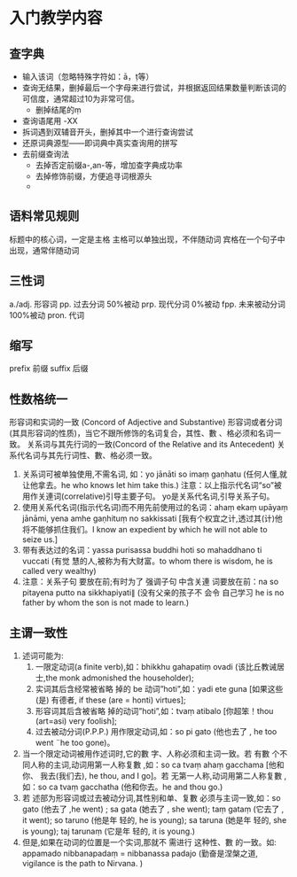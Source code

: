 # 入门教学内容
## 查字典
- 输入该词（忽略特殊字符如：ā，ṭ等）
- 查询无结果，删掉最后一个字母来进行尝试，并根据返回结果数量判断该词的可信度，通常超过10为非常可信。
  - 删掉结尾的ṃ
- 查询语尾用 -XX
- 拆词遇到双辅音开头，删掉其中一个进行查询尝试
- 还原词典源型——即词典中真实查询用的拼写
- 去前缀查询法
  - 去掉否定前缀a-,an-等，增加查字典成功率
  - 去掉修饰前缀，方便追寻词根源头
  - 

## 语料常见规则

标题中的核心词，一定是主格
主格可以单独出现，不伴随动词
宾格在一个句子中出现，通常伴随动词

## 三性词
a./adj. 形容词
pp. 过去分词 50%被动
prp. 现代分词 0%被动
fpp. 未来被动分词 100%被动
pron. 代词

## 缩写

prefix 前缀
suffix 后缀

## 性数格统一

形容词和实词的一致 (Concord of Adjective and Substantive)
形容词或者分词(其具形容词的性质)，当它不跟所修饰的名词复合，其性、數 、格必须和名词一致。
关系词与其先行词的一致(Concord of the Relative and its Antecedent)
关系代名词与其先行词性、數、格必须一致。
1. 关系词可被单独使用,不需名词,
   如：yo jānāti so imaṃ gaṇhatu (任何人懂,就让他拿去。he who knows let him take this.)
   注意：以上指示代名词“so”被用作关連词(correlative)引导主要子句。
   yo是关系代名词,引导关系子句。
2. 使用关系代名词(指示代名词)而不用先前使用过的名词：ahaṃ ekaṃ upāyaṃ jānāmi, yena amhe gaṇhituṃ no sakkissati [我有个权宜之计,透过其(计)他将不能够抓住我们。I know an expedient by which he will not able to seize us.]
3. 带有表达过的名词：yassa purisassa buddhi hoti so mahaddhano ti vuccati (有觉
慧的人,被称为有大财富。to whom there is wisdom, he is called very wealthy)
4. 注意：关系子句 要放在前;有时为了 强调子句 中含关連 词要放在前：na so
pitayena putto na sikkhapiyati∥ (没有父亲的孩子不 会令 自己学习 he is no
father by whom the son is not made to learn.)

## 主谓一致性

1. 述词可能为:
	1. 一限定动词(a finite verb),如：bhikkhu gahapatiṃ ovadi (该比丘教诫居士,the monk admonished the householder);
	2. 实词其后含经常被省略 掉的 be 动词”hoti”,如：yadi ete guna [如果这些(是)
	有德者, if these (are = honti) virtues];
	3. 形容词其后含被省略 掉的动词”hoti”,如：tvaṃ atibalo [你超笨！thou (art=asi) very foolish];
	4. 过去被动分词(P.P.P.) 用作限定动词,如：so pi gato (他也去了 , he too went ¨he too gone)。
1. 当一个限定动词被用作述词时,它的數 字、人称必须和主词一致。若 有數 个不
同人称的主词,动词用第一人称复數 ,如：so ca tvaṃ ahaṃ gacchama [他和你、
我去(我们去), he thou, and I go]。若 无第一人称,动词用第二人称复數 ,如：so
ca tvaṃ gacchatha (他和你去。he and thou go.)
3. 若 述部为形容词或过去被动分词,其性别和单、复數 必须与主词一致,如：so
gato (他去了 ,he went) ; sa gata (她去了 , she went); taṃ gataṃ (它去了 , it went);
so taruno (他是年 轻的, he is young); sa taruna (她是年 轻的, she is young); taj
tarunaṃ (它是年 轻的, it is young.)
4. 但是,如果在动词的位置是一个实词,那就不 需进行 这种性、數 的一致。如:
appamado nibbanapadaṃ = nibbanassa padajo (勤奋是涅槃之道, vigilance is
the path to Nirvana. )



